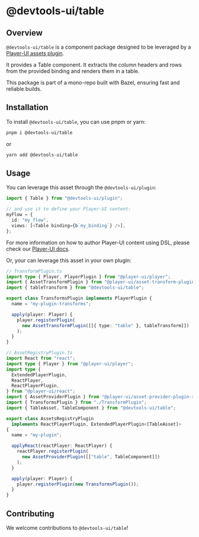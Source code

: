 # @devtools-ui/table

## Overview

`@devtools-ui/table` is a component package designed to be leveraged by a [Player-UI assets plugin](https://player-ui.github.io/next/plugins).

It provides a Table component. It extracts the column headers and rows from the provided binding and renders them in a table.

This package is part of a mono-repo built with Bazel, ensuring fast and reliable builds.

## Installation

To install `@devtools-ui/table`, you can use pnpm or yarn:

```sh
pnpm i @devtools-ui/table
```

or

```sh
yarn add @devtools-ui/table
```

## Usage

You can leverage this asset through the `@devtools-ui/plugin`:

```ts
import { Table } from "@devtools-ui/plugin";

// and use it to define your Player-UI content:
myFlow = {
  id: "my_flow",
  views: [<Table binding={b`my_binding`} />],
};
```

For more information on how to author Player-UI content using DSL, please check our [Player-UI docs](https://player-ui.github.io/next/dsl#tsxjsx-content-authoring-player-dsl).

Or, your can leverage this asset in your own plugin:

```ts
// TransformPlugin.ts
import type { Player, PlayerPlugin } from "@player-ui/player";
import { AssetTransformPlugin } from "@player-ui/asset-transform-plugin";
import { tableTransform } from "@devtools-ui/table";

export class TransformsPlugin implements PlayerPlugin {
  name = "my-plugin-transforms";

  apply(player: Player) {
    player.registerPlugin(
      new AssetTransformPlugin([[{ type: "table" }, tableTransform]])
    );
  }
}
```

```ts
// AssetRegistryPlugin.ts
import React from "react";
import type { Player } from "@player-ui/player";
import type {
  ExtendedPlayerPlugin,
  ReactPlayer,
  ReactPlayerPlugin,
} from "@player-ui/react";
import { AssetProviderPlugin } from "@player-ui/asset-provider-plugin-react";
import { TransformsPlugin } from "./TransformPlugin";
import { TableAsset, TableComponent } from "@devtools-ui/table";

export class AssetsRegistryPlugin
  implements ReactPlayerPlugin, ExtendedPlayerPlugin<[TableAsset]>
{
  name = "my-plugin";

  applyReact(reactPlayer: ReactPlayer) {
    reactPlayer.registerPlugin(
      new AssetProviderPlugin([["table", TableComponent]])
    );
  }

  apply(player: Player) {
    player.registerPlugin(new TransformsPlugin());
  }
}
```

## Contributing

We welcome contributions to `@devtools-ui/table`!
